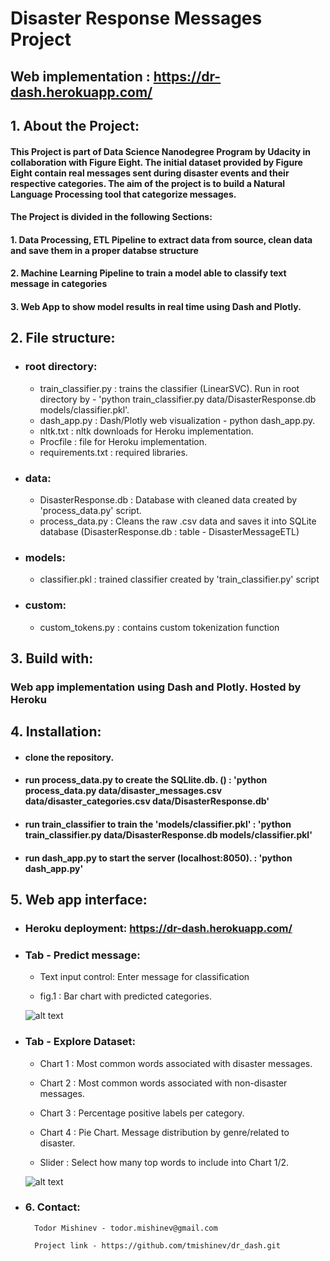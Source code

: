 # Disaster Response Messages Project

## Web implementation : https://dr-dash.herokuapp.com/


## 1. About the Project:

####        This Project is part of Data Science Nanodegree Program by Udacity in collaboration with Figure Eight. The initial dataset provided by Figure Eight contain real messages sent during disaster events and their respective categories. The aim of the project is to build a Natural Language Processing tool that categorize messages.

####        The Project is divided in the following Sections:

#### 1. Data Processing, ETL Pipeline to extract data from source, clean data and save them in a proper databse structure
#### 2. Machine Learning Pipeline to train a model able to classify text message in categories
#### 3. Web App to show model results in real time using Dash and Plotly.

## 2. File structure:
- ### **root directory**:
    - train_classifier.py : trains the classifier (LinearSVC). Run in root directory by - 'python train_classifier.py data/DisasterResponse.db models/classifier.pkl'.
    - dash_app.py : Dash/Plotly web visualization - python dash_app.py.
    - nltk.txt : nltk downloads for Heroku implementation.
    - Procfile : file for Heroku implementation.
    - requirements.txt : required libraries.

- ### **data**:
     - DisasterResponse.db : Database with cleaned data created by 'process_data.py' script.
     - process_data.py : Cleans the raw .csv data and saves it into SQLite database (DisasterResponse.db : table - DisasterMessageETL)

- ### **models**:
     - classifier.pkl : trained classifier created by 'train_classifier.py' script

- ### **custom**:
    - custom_tokens.py : contains custom tokenization function

## 3. Build with:
    
### Web app implementation using Dash and Plotly. Hosted by Heroku

## 4. Installation:

- #### clone the repository.
- #### run process_data.py to create the SQLlite.db. () : 'python process_data.py data/disaster_messages.csv data/disaster_categories.csv data/DisasterResponse.db'
- #### run train_classifier to train the 'models/classifier.pkl' : 'python train_classifier.py data/DisasterResponse.db models/classifier.pkl'
- #### run dash_app.py to start the server (localhost:8050). : 'python dash_app.py'

## 5. Web app interface:

- ### Heroku deployment: https://dr-dash.herokuapp.com/


- ### **Tab - Predict message:**

    - Text input control: Enter message for classification

    - fig.1 : Bar chart with predicted categories.

    ![alt text](https://github.com/tmishinev/dr_dash/blob/main/tab.1.JPG?raw=true)

- ### **Tab - Explore Dataset:**

    - Chart 1 : Most common words associated with disaster messages.

    - Chart 2 : Most common words associated with non-disaster messages.

    - Chart 3 : Percentage positive labels per category.

    - Chart 4 : Pie Chart. Message distribution by genre/related to disaster.

    - Slider : Select how many top words to include into Chart 1/2.

    ![alt text](https://github.com/tmishinev/dr_dash/blob/main/tab.2.JPG?raw=true)

- ### 6. Contact:

        Todor Mishinev - todor.mishinev@gmail.com

        Project link - https://github.com/tmishinev/dr_dash.git



